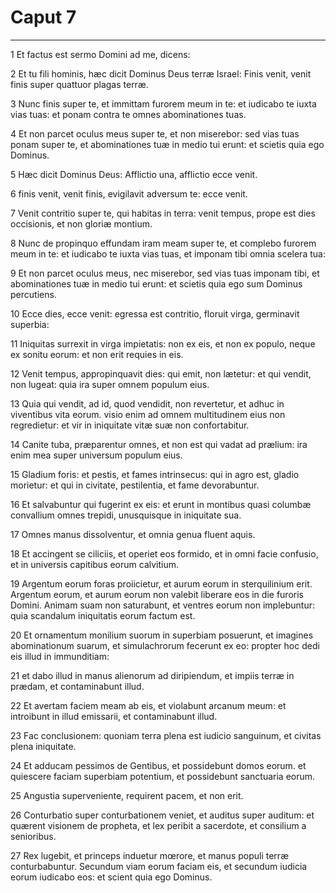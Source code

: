 # Caput 7

***

1 Et factus est sermo Domini ad me, dicens:

2 Et tu fili hominis, hæc dicit Dominus Deus terræ Israel: Finis venit, venit finis super quattuor plagas terræ.

3 Nunc finis super te, et immittam furorem meum in te: et iudicabo te iuxta vias tuas: et ponam contra te omnes abominationes tuas.

4 Et non parcet oculus meus super te, et non miserebor: sed vias tuas ponam super te, et abominationes tuæ in medio tui erunt: et scietis quia ego Dominus.

5 Hæc dicit Dominus Deus: Afflictio una, afflictio ecce venit.

6 finis venit, venit finis, evigilavit adversum te: ecce venit.

7 Venit contritio super te, qui habitas in terra: venit tempus, prope est dies occisionis, et non gloriæ montium.

8 Nunc de propinquo effundam iram meam super te, et complebo furorem meum in te: et iudicabo te iuxta vias tuas, et imponam tibi omnia scelera tua:

9 Et non parcet oculus meus, nec miserebor, sed vias tuas imponam tibi, et abominationes tuæ in medio tui erunt: et scietis quia ego sum Dominus percutiens.

10 Ecce dies, ecce venit: egressa est contritio, floruit virga, germinavit superbia:

11 Iniquitas surrexit in virga impietatis: non ex eis, et non ex populo, neque ex sonitu eorum: et non erit requies in eis.

12 Venit tempus, appropinquavit dies: qui emit, non lætetur: et qui vendit, non lugeat: quia ira super omnem populum eius.

13 Quia qui vendit, ad id, quod vendidit, non revertetur, et adhuc in viventibus vita eorum. visio enim ad omnem multitudinem eius non regredietur: et vir in iniquitate vitæ suæ non confortabitur.

14 Canite tuba, præparentur omnes, et non est qui vadat ad prælium: ira enim mea super universum populum eius.

15 Gladium foris: et pestis, et fames intrinsecus: qui in agro est, gladio morietur: et qui in civitate, pestilentia, et fame devorabuntur.

16 Et salvabuntur qui fugerint ex eis: et erunt in montibus quasi columbæ convallium omnes trepidi, unusquisque in iniquitate sua.

17 Omnes manus dissolventur, et omnia genua fluent aquis.

18 Et accingent se ciliciis, et operiet eos formido, et in omni facie confusio, et in universis capitibus eorum calvitium.

19 Argentum eorum foras proiicietur, et aurum eorum in sterquilinium erit. Argentum eorum, et aurum eorum non valebit liberare eos in die furoris Domini. Animam suam non saturabunt, et ventres eorum non implebuntur: quia scandalum iniquitatis eorum factum est.

20 Et ornamentum monilium suorum in superbiam posuerunt, et imagines abominationum suarum, et simulachrorum fecerunt ex eo: propter hoc dedi eis illud in immunditiam:

21 et dabo illud in manus alienorum ad diripiendum, et impiis terræ in prædam, et contaminabunt illud.

22 Et avertam faciem meam ab eis, et violabunt arcanum meum: et introibunt in illud emissarii, et contaminabunt illud.

23 Fac conclusionem: quoniam terra plena est iudicio sanguinum, et civitas plena iniquitate.

24 Et adducam pessimos de Gentibus, et possidebunt domos eorum. et quiescere faciam superbiam potentium, et possidebunt sanctuaria eorum.

25 Angustia superveniente, requirent pacem, et non erit.

26 Conturbatio super conturbationem veniet, et auditus super auditum: et quærent visionem de propheta, et lex peribit a sacerdote, et consilium a senioribus.

27 Rex lugebit, et princeps induetur mœrore, et manus populi terræ conturbabuntur. Secundum viam eorum faciam eis, et secundum iudicia eorum iudicabo eos: et scient quia ego Dominus.

